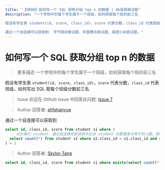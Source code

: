 ```yaml
---
title: "【Q006】如何写一个 SQL 获取分组 top n 的数据 | db高频面试题"
description: "一个学校中的每个学生属于一个班级，如何获取每个班的前三名

假设有学生表 student(id, score, class_id)，score 代表分数，class_id 代表班级，如何写出 SQL 取每个班级分数前三名

通过一个自连接可以获取到  字节跳动面试题、阿里腾讯面试题、美团小米面试题。"
---
```


# 如何写一个 SQL 获取分组 top n 的数据

> 更多描述
> 一个学校中的每个学生属于一个班级，如何获取每个班的前三名

假设有学生表 `student(id, score, class_id)`，`score` 代表分数，`class_id` 代表班级，如何写出 SQL 取每个班级分数前三名

> Issue
> 欢迎在 Gtihub Issue 中回答此问题: [Issue 7](https://github.com/shfshanyue/Daily-Question/issues/7)

> Author
> 回答者: [shfshanyue](https://github.com/shfshanyue)

通过一个自连接可以获取到

```sql
select id, class_id, score from student s1 where (
  -- 对比每行 student，通过自连接找到该班中比该 student 分数要高与等于的人数，即排名
  select count(*) from student s2 where s2.class_id = s1.class_id and s2.score >= s1.score
) = 1
```

> Author
> 回答者: [Skylor-Tang](https://github.com/Skylor-Tang)

```sql
select id, class_id, score from student s1 where exists(select count(*) from student s2 where s2.score >= s1.score and s2.class_id=s1.class_id group by s2.class_id having count(*)<=3) order by class_id, score desc;
```
